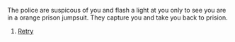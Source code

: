 The police are suspicous of you and flash a light at you only to see you are in a orange prison jumpsuit. They capture you and take you back to prision.
1. [Retry](README.md)
